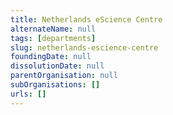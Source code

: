 ```yaml
---
title: Netherlands eScience Centre
alternateName: null
tags: [departments]
slug: netherlands-escience-centre
foundingDate: null
dissolutionDate: null
parentOrganisation: null
subOrganisations: []
urls: []
---
```

